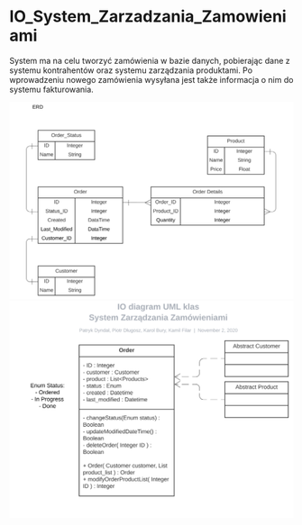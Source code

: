 # IO_System_Zarzadzania_Zamowieniami

System ma na celu tworzyć zamówienia w bazie danych, pobierając dane z systemu kontrahentów oraz systemu zarządzania produktami. Po wprowadzeniu nowego zamówienia wysyłana jest także informacja o nim do systemu fakturowania.

<img src="./Specyfikacja/IO%20diagram%20UML%20klas%20-%20ERD.svg">
<img src="./Specyfikacja/IO%20diagram%20UML%20klas%20-%20UML%20Class.svg">
